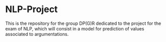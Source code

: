 # NLP-Project
This is the repository for the group DP(G)R dedicated to the project for the exam of NLP, which will consist in a model for prediction of values associated to argumentations.
